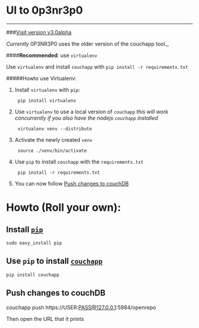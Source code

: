 # UI to 0p3nr3p0
* * *

###[Visit version v3.0alpha](http://www.0p3nr3p0.net/index.html)

_Currently_ 0P3NR3P0 uses the older version of the couchapp tool._

####**Recommended**: use `virtualenv`

Use `virtualenv` and install `couchapp` with `pip install -r
requirementx.txt`

#####Howto use Virtualenv:
1. Install `virtualenv` with `pip`:
	
		pip install virtualenv

2. Use `virtualenv` to use a local version of `couchapp` _this will work concurrently if you also have the nodejs `couchapp` installed_

		virtualenv venv --distribute
		
3. Activate the newly created `venv`

		source ./venv/bin/activate

4. Use `pip` to install `couchapp` with the `requirements.txt`

		pip install -r requirements.txt
5. You can now follow [Push changes to couchDB](#usecouchapp)


# Howto (Roll your own):
## Install [`pip`](http://pypi.python.org/pypi/pip)

    sudo easy_install pip

## Use `pip` to install [`couchapp`](http://couchapp.org)

    pip install couchapp


## <a name="usecouchapp"></a>Push changes to couchDB

  couchapp push  https://USER:PASS@127.0.0.1:5984/openrepo

Then open the URL that it prints
